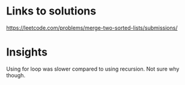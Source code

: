 # Links to solutions
https://leetcode.com/problems/merge-two-sorted-lists/submissions/

# Insights
Using for loop was slower compared to using recursion. Not sure why though.